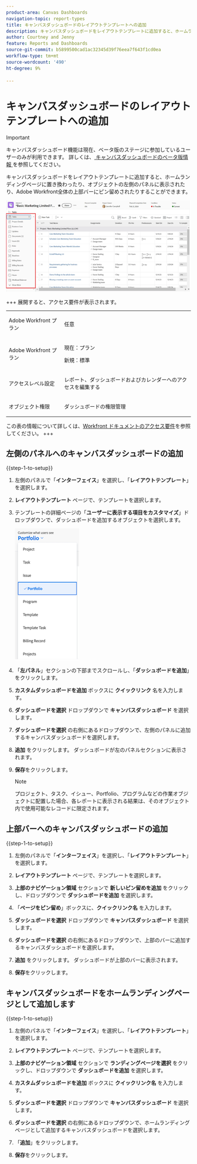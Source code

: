 ```yaml
---
product-area: Canvas Dashboards
navigation-topic: report-types
title: キャンバスダッシュボードのレイアウトテンプレートへの追加
description: キャンバスダッシュボードをレイアウトテンプレートに追加すると、ホームランディングページと置き換わったり、オブジェクトの左側のパネルに表示されたり、上部のバーにピン留めされたりすることができます。
author: Courtney and Jenny
feature: Reports and Dashboards
source-git-commit: b5899500cad1ac32345d39f76eea7f643f1cd0ea
workflow-type: tm+mt
source-wordcount: '490'
ht-degree: 9%

---
```


# キャンバスダッシュボードのレイアウトテンプレートへの追加

>[!IMPORTANT]
>
>キャンバスダッシュボード機能は現在、ベータ版のステージに参加しているユーザーのみが利用できます。 詳しくは、[ キャンバスダッシュボードのベータ版情報 ](/help/quicksilver/product-announcements/betas/canvas-dashboards-beta/canvas-dashboards-beta-information.md) を参照してください。

キャンバスダッシュボードをレイアウトテンプレートに追加すると、ホームランディングページに置き換わったり、オブジェクトの左側のパネルに表示されたり、Adobe Workfront全体の上部バーにピン留めされたりすることができます。

![ 左パネル ](assets/left-panel.png)

+++ 展開すると、アクセス要件が表示されます。 

<table style="table-layout:auto"> 
<col> 
</col> 
<col> 
</col> 
<tbody> 
<tr> 
   <td role="rowheader"><p>Adobe Workfront プラン</p></td> 
   <td> 
<p>任意 </p> 
   </td> 
<tr> 
 <tr> 
   <td role="rowheader"><p>Adobe Workfront プラン</p></td> 
   <td> 
<p>現在：プラン </p> 
<p>新規：標準</p> 
   </td> 
   </tr> 
  </tr> 
  <tr> 
   <td role="rowheader"><p>アクセスレベル設定</p></td> 
   <td><p>レポート、ダッシュボードおよびカレンダーへのアクセスを編集する</p>
  </td> 
  </tr> 
    </tr>  
        <tr> 
   <td role="rowheader"><p>オブジェクト権限</p></td> 
   <td><p>ダッシュボードの権限管理</p>
  </td> 
  </tr> 
</tbody> 
</table>

この表の情報について詳しくは、[Workfront ドキュメントのアクセス要件](/help/quicksilver/administration-and-setup/add-users/access-levels-and-object-permissions/access-level-requirements-in-documentation.md)を参照してください。
+++

## 左側のパネルへのキャンバスダッシュボードの追加

{{step-1-to-setup}}

1. 左側のパネルで「**インターフェイス**」を選択し、「**レイアウトテンプレート**」を選択します。

1. **レイアウトテンプレート** ページで、テンプレートを選択します。

1. テンプレートの詳細ページの「**ユーザーに表示する項目をカスタマイズ**」ドロップダウンで、ダッシュボードを追加するオブジェクトを選択します。

   ![ ユーザーに表示する項目のドロップダウンをカスタマイズする ](assets/customize-what-users-see.png)

1. 「**左パネル**」セクションの下部までスクロールし、「**ダッシュボードを追加**」をクリックします。

1. **カスタムダッシュボードを追加** ボックスに **クイックリンク** 名を入力します。

1. **ダッシュボードを選択** ドロップダウンで **キャンバスダッシュボード** を選択します。

1. **ダッシュボードを選択** の右側にあるドロップダウンで、左側のパネルに追加するキャンバスダッシュボードを選択します。

1. **追加** をクリックします。 ダッシュボードが左のパネルセクションに表示されます。

1. **保存**&#x200B;をクリックします。

   >[!NOTE]
   >
   >プロジェクト、タスク、イシュー、Portfolio、プログラムなどの作業オブジェクトに配置した場合、各レポートに表示される結果は、そのオブジェクト内で使用可能なレコードに限定されます。


## 上部バーへのキャンバスダッシュボードの追加

{{step-1-to-setup}}

1. 左側のパネルで「**インターフェイス**」を選択し、「**レイアウトテンプレート**」を選択します。

1. **レイアウトテンプレート** ページで、テンプレートを選択します。

1. **上部のナビゲーション領域** セクションで **新しいピン留めを追加** をクリックし、ドロップダウンで **ダッシュボードを追加** を選択します。

1. 「**ページをピン留め**」ボックスに、**クイックリンク名** を入力します。

1. **ダッシュボードを選択** ドロップダウンで **キャンバスダッシュボード** を選択します。

1. **ダッシュボードを選択** の右側にあるドロップダウンで、上部のバーに追加するキャンバスダッシュボードを選択します。

1. **追加** をクリックします。 ダッシュボードが上部のバーに表示されます。

1. **保存**&#x200B;をクリックします。

## キャンバスダッシュボードをホームランディングページとして追加します

{{step-1-to-setup}}

1. 左側のパネルで「**インターフェイス**」を選択し、「**レイアウトテンプレート**」を選択します。

1. **レイアウトテンプレート** ページで、テンプレートを選択します。

1. **上部のナビゲーション領域** セクションで **ランディングページを選択** をクリックし、ドロップダウンで **ダッシュボードを追加** を選択します。

1. **カスタムダッシュボードを追加** ボックスに **クイックリンク名** を入力します。

1. **ダッシュボードを選択** ドロップダウンで **キャンバスダッシュボード** を選択します。

1. **ダッシュボードを選択** の右側にあるドロップダウンで、ホームランディングページとして追加するキャンバスダッシュボードを選択します。

1. 「**追加**」をクリックします。

1. **保存**&#x200B;をクリックします。
